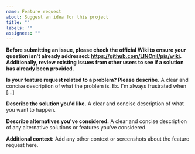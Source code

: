 ```yaml
---
name: Feature request
about: Suggest an idea for this project
title: ""
labels: ""
assignees: ""
---
```


**Before submitting an issue, please check the official Wiki to ensure your question isn't already addressed: https://github.com/LINCnil/pia/wiki. Additionally, review existing issues from other users to see if a solution has already been provided.**

**Is your feature request related to a problem? Please describe.**
A clear and concise description of what the problem is. Ex. I'm always frustrated when [...]

**Describe the solution you'd like.**
A clear and concise description of what you want to happen.

**Describe alternatives you've considered.**
A clear and concise description of any alternative solutions or features you've considered.

**Additional context:**
Add any other context or screenshots about the feature request here.

